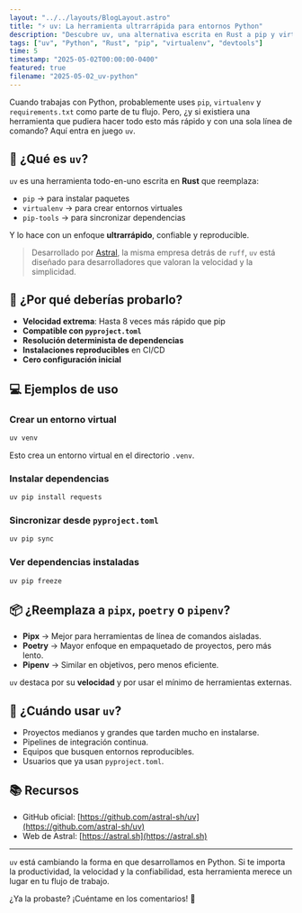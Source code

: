```yaml
---
layout: "../../layouts/BlogLayout.astro"
title: "⚡ uv: La herramienta ultrarrápida para entornos Python"
description: "Descubre uv, una alternativa escrita en Rust a pip y virtualenv que acelera drásticamente el manejo de dependencias en proyectos Python."
tags: ["uv", "Python", "Rust", "pip", "virtualenv", "devtools"]
time: 5
timestamp: "2025-05-02T00:00:00-0400"
featured: true
filename: "2025-05-02_uv-python"
---
```


Cuando trabajas con Python, probablemente uses `pip`, `virtualenv` y `requirements.txt` como parte de tu flujo. Pero, ¿y si existiera una herramienta que pudiera hacer todo esto más rápido y con una sola línea de comando? Aquí entra en juego `uv`.

## 🚀 ¿Qué es `uv`?

`uv` es una herramienta todo-en-uno escrita en **Rust** que reemplaza:

- `pip` → para instalar paquetes
- `virtualenv` → para crear entornos virtuales
- `pip-tools` → para sincronizar dependencias

Y lo hace con un enfoque **ultrarrápido**, confiable y reproducible.

> Desarrollado por [Astral](https://astral.sh), la misma empresa detrás de `ruff`, `uv` está diseñado para desarrolladores que valoran la velocidad y la simplicidad.

## 🧪 ¿Por qué deberías probarlo?

- **Velocidad extrema**: Hasta 8 veces más rápido que pip
- **Compatible con `pyproject.toml`**
- **Resolución determinista de dependencias**
- **Instalaciones reproducibles** en CI/CD
- **Cero configuración inicial**

## 💻 Ejemplos de uso

### Crear un entorno virtual
```bash
uv venv
```

Esto crea un entorno virtual en el directorio `.venv`.

### Instalar dependencias
```bash
uv pip install requests
```

### Sincronizar desde `pyproject.toml`
```bash
uv pip sync
```

### Ver dependencias instaladas
```bash
uv pip freeze
```

## 📦 ¿Reemplaza a `pipx`, `poetry` o `pipenv`?

- **Pipx** → Mejor para herramientas de línea de comandos aisladas.
- **Poetry** → Mayor enfoque en empaquetado de proyectos, pero más lento.
- **Pipenv** → Similar en objetivos, pero menos eficiente.

`uv` destaca por su **velocidad** y por usar el mínimo de herramientas externas.

## 🤔 ¿Cuándo usar `uv`?

- Proyectos medianos y grandes que tarden mucho en instalarse.
- Pipelines de integración continua.
- Equipos que busquen entornos reproducibles.
- Usuarios que ya usan `pyproject.toml`.

## 📚 Recursos

- GitHub oficial: [https://github.com/astral-sh/uv](https://github.com/astral-sh/uv)
- Web de Astral: [https://astral.sh](https://astral.sh)

---

`uv` está cambiando la forma en que desarrollamos en Python. Si te importa la productividad, la velocidad y la confiabilidad, esta herramienta merece un lugar en tu flujo de trabajo.

¿Ya la probaste? ¡Cuéntame en los comentarios! 🚀
